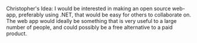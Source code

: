 Christopher's Idea: I would be interested in making an open source web-app, preferably using .NET, that would be easy for others to collaborate on. The web app would ideally be something that is very useful to a large number of people, and could possibly be a free alternative to a paid product.
